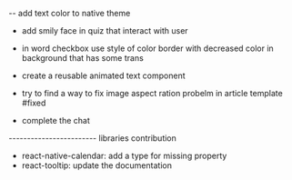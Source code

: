 -- add text color to native theme

- add smily face in quiz that interact with user

- in word checkbox use style of color border with decreased color in background that has some trans
- create a reusable animated text component

- try to find a way to fix image aspect ration probelm in article template #fixed

- complete the chat

------------------------ libraries contribution

- react-native-calendar: add a type for missing property
- react-tooltip: update the documentation

